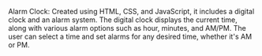 Alarm Clock: Created using HTML, CSS, and JavaScript, it includes a digital clock and an alarm system. The digital clock displays the current time, along with various alarm options such as hour, minutes, and AM/PM. The user can select a time and set alarms for any desired time, whether it's AM or PM.
